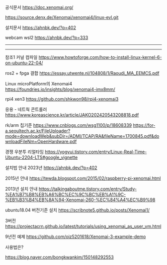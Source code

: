 공식문서
https://doc.xenomai.org/

https://source.denx.de/Xenomai/xenomai4/linux-evl.git

설치문서
https://ahnbk.dev/?p=402

webcam wsl2
https://ahnbk.dev/?p=333

------






------

참조1 커널 컴파일
https://www.howtoforge.com/how-to-install-linux-kernel-6-on-ubuntu-22-04/



ros2 + fpga 결합
https://essay.utwente.nl/104808/1/Raoudi_MA_EEMCS.pdf

Linux microPlatform의 Xenomai4
https://foundries.io/insights/blog/xenomai4-imx8mm/


rpi4 xen3
https://github.com/shkwon98/rpi4-xenomai3

응용 - 네트웍 콘트롤러
https://www.koreascience.kr/article/JAKO202420543208818.pdf

rk/arm 칩기준 
https://www.cnblogs.com/wsg1100/p/18608339
https://for-a.seoultech.ac.kr/FileUploader?mode=downloadWeb&subDir=/ADMI/TCAP/RA&fileName=1700845.pdf&downloadFileNm=OpenHardware.pdf

경쟁 우분투 리얼타임
https://yogyui.tistory.com/entry/Linux-Real-Time-Ubuntu-2204-LTS#google_vignette



설치법 안내 2023년
https://ahnbk.dev/?p=402

2015년 안내
https://tewda.blogspot.com/2015/02/raspberry-pi-xenomai.html

2013년 설치 안내
https://talkingaboutme.tistory.com/entry/Study-%EA%B7%B8%EB%A6%BC%EC%9C%BC%EB%A1%9C-%EB%B3%B4%EB%8A%94-Xenomai-260-%EC%84%A4%EC%B9%98

ubuntu18.04 버전기준 설치
https://scribnote5.github.io/posts/Xenomai1/


3버전
https://projectacrn.github.io/latest/tutorials/using_xenomai_as_user_vm.html




9년전 예제
https://github.com/oiz5201618/Xenomai-3-example-demo





사용법은?




https://blog.naver.com/bongkwankim/150148292553
